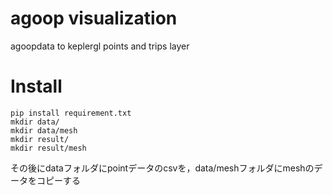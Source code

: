 
# agoop visualization
 
agoopdata to keplergl points and trips layer
 

# Install
  
```
pip install requirement.txt
mkdir data/
mkdir data/mesh
mkdir result/
mkdir result/mesh
```
その後にdataフォルダにpointデータのcsvを，data/meshフォルダにmeshのデータをコピーする
 
